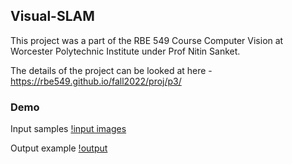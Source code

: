 ## Visual-SLAM

This project was a part of the RBE 549 Course Computer Vision at Worcester Polytechnic Institute under Prof Nitin Sanket. 

The details of the project can be looked at here - https://rbe549.github.io/fall2022/proj/p3/

### Demo

Input samples
[!input images](https://raw.githubusercontent.com/deveshdatwani/Visual-SLAM/main/P3Data/Imgs.png)

Output example
[!output](https://raw.githubusercontent.com/deveshdatwani/Visual-SLAM/main/P3Data/Imgs.png)
